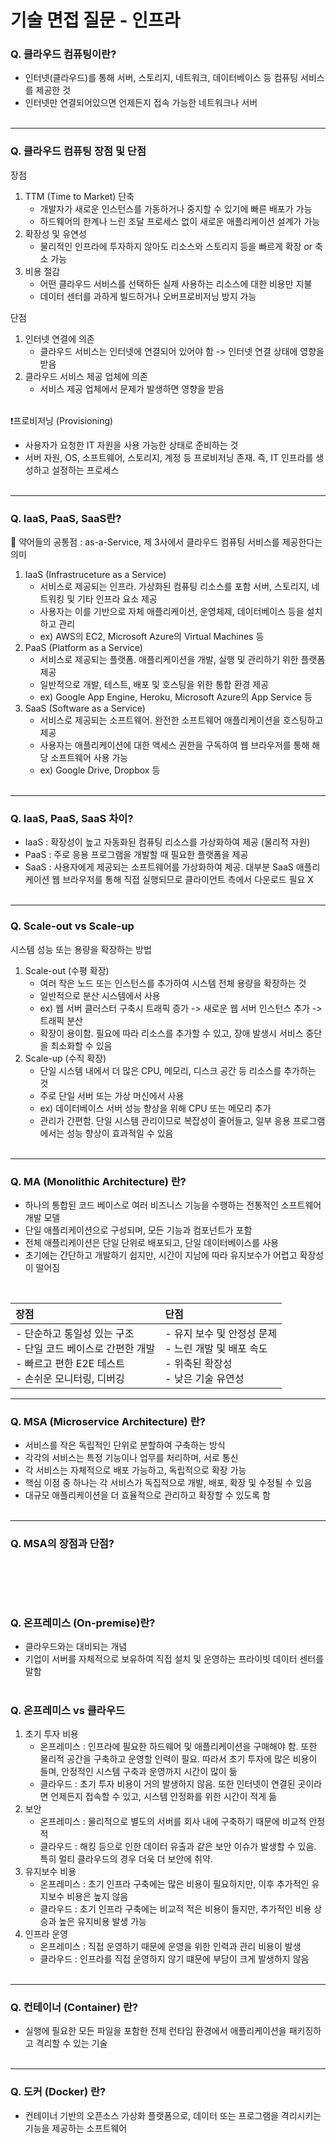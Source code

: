 # 기술 면접 질문 - 인프라

### Q. 클라우드 컴퓨팅이란?
- 인터넷(클라우드)를 통해 서버, 스토리지, 네트워크, 데이터베이스 등 컴퓨팅 서비스를 제공한 것
- 인터넷만 연결되어있으면 언제든지 접속 가능한 네트워크나 서버
<br><br>
---
### Q. 클라우드 컴퓨팅 장점 및 단점
장점
1. TTM (Time to Market) 단축
    - 개발자가 새로운 인스턴스를 가동하거나 중지할 수 있기에 빠른 배포가 가능
    - 하드웨어의 한계나 느린 조달 프로세스 없이 새로운 애플리케이션 설계가 가능
2. 확장성 및 유연성
    - 물리적인 인프라에 투자하지 않아도 리소스와 스토리지 등을 빠르게 확장 or 축소 가능
3. 비용 절감
    - 어떤 클라우드 서비스를 선택하든 실제 사용하는 리소스에 대한 비용만 지불
    - 데이터 센터를 과하게 빌드하거나 오버프로비저닝 방지 가능

단점
1. 인터넷 연결에 의존
    - 클라우드 서비스는 인터넷에 연결되어 있어야 함 -> 인터넷 연결 상태에 영향을 받음
2. 클라우드 서비스 제공 업체에 의존
    - 서비스 제공 업체에서 문제가 발생하면 영향을 받음
<br><br>

❗️프로비저닝 (Provisioning)
- 사용자가 요청한 IT 자원을 사용 가능한 상태로 준비하는 것
- 서버 자원, OS, 소프트웨어, 스토리지, 계정 등 프로비저닝 존재. 즉, IT 인프라를 생성하고 설정하는 프로세스
<br><br>
---

### Q. IaaS, PaaS, SaaS란?
🔎 약어들의 공통점 : as-a-Service, 제 3사에서 클라우드 컴퓨팅 서비스를 제공한다는 의미
1. IaaS (Infrastruceture as a Service)
    - 서비스로 제공되는 인프라. 가상화된 컴퓨팅 리소스를 포함 서버, 스토리지, 네트워킹 및 기타 인프라 요소 제공
    - 사용자는 이를 기반으로 자체 애플리케이션, 운영체제, 데이터베이스 등을 설치하고 관리
    - ex) AWS의 EC2, Microsoft Azure의 Virtual Machines 등 
2. PaaS (Platform as a Service)
    - 서비스로 제공되는 플랫폼. 애플리케이션을 개발, 실행 및 관리하기 위한 플랫폼 제공
    - 일반적으로 개발, 테스트, 배포 및 호스팅을 위한 통합 환경 제공
    - ex) Google App Engine, Heroku, Microsoft Azure의 App Service 등
3. SaaS (Software as a Service)
    - 서비스로 제공되는 소프트웨어. 완전한 소프트웨어 애플리케이션을 호스팅하고 제공
    - 사용자는 애플리케이션에 대한 액세스 권한을 구독하여 웹 브라우저를 통해 해당 소프트웨어 사용 가능
    - ex) Google Drive, Dropbox 등
<br><br>
---

### Q. IaaS, PaaS, SaaS 차이?
- IaaS : 확장성이 높고 자동화된 컴퓨팅 리소스를 가상화하여 제공 (물리적 자원)
- PaaS : 주로 응용 프로그램을 개발할 때 필요한 플랫폼을 제공
- SaaS : 사용자에게 제공되는 소프트웨어를 가상화하여 제공. 대부분 SaaS 애플리케이션 웹 브라우저를 통해 직접 실행되므로 클라이언트 측에서 다운로드 필요 X
<br><br>
---

### Q. Scale-out vs Scale-up
시스템 성능 또는 용량을 확장하는 방법
1. Scale-out (수평 확장)
    - 여러 작은 노드 또는 인스턴스를 추가하여 시스템 전체 용량을 확장하는 것
    - 일반적으로 분산 시스템에서 사용 
    - ex) 웹 서버 클러스터 구축시 트래픽 증가 -> 새로운 웹 서버 인스턴스 추가 -> 트래픽 분산
    - 확장이 용이함. 필요에 따라 리소스를 추가할 수 있고, 장애 발생시 서비스 중단을 최소화할 수 있음
2. Scale-up (수직 확장)
    - 단일 시스템 내에서 더 많은 CPU, 메모리, 디스크 공간 등 리소스를 추가하는 것
    - 주로 단일 서버 또는 가상 머신에서 사용 
    - ex) 데이터베이스 서버 성능 향상을 위해 CPU 또는 메모리 추가
    - 관리가 간편함. 단일 시스템 관리이므로 복잡성이 줄어들고, 일부 응용 프로그램에서는 성능 향상이 효과적일 수 있음 
<br><br>
---

### Q. MA (Monolithic Architecture) 란?
- 하나의 통합된 코드 베이스로 여러 비즈니스 기능을 수행하는 전통적인 소프트웨어 개발 모델
- 단일 애플리케이션으로 구성되며, 모든 기능과 컴포넌트가 포함
- 전체 애플리케이션은 단일 단위로 배포되고, 단일 데이터베이스를 사용
- 초기에는 간단하고 개발하기 쉽지만, 시간이 지남에 따라 유지보수가 어렵고 확장성이 떨어짐
<br>

|장점|단점|
|:---|:---|
|- 단순하고 통일성 있는 구조<br>- 단일 코드 베이스로 간편한 개발<br>- 빠르고 편한 E2E 테스트<br>- 손쉬운 모니터링, 디버깅|- 유지 보수 및 안정성 문제<br>- 느린 개발 및 배포 속도<br>- 위축된 확장성<br>- 낮은 기술 유연성|

---

### Q. MSA (Microservice Architecture) 란?
- 서비스를 작은 독립적인 단위로 분할하여 구축하는 방식
- 각각의 서비스는 특정 기능이나 업무를 처리하며, 서로 통신
- 각 서비스는 자체적으로 배포 가능하고, 독립적으로 확장 가능
- 핵심 이점 중 하나는 각 서비스가 독집적으로 개발, 배포, 확장 및 수정될 수 있음
- 대규모 애플리케이션을 더 효율적으로 관리하고 확장할 수 있도록 함
<br><br>
---

### Q. MSA의 장점과 단점?

<br><br>
---

### Q. 온프레미스 (On-premise)란?
- 클라우드와는 대비되는 개념
- 기업이 서버를 자체적으로 보유하여 직접 설치 및 운영하는 프라이빗 데이터 센터를 말함
<br><br>

### Q. 온프레미스 vs 클라우드

1. 초기 투자 비용
    - 온프레미스 : 인프라에 필요한 하드웨어 및 애플리케이션을 구매해야 함. 또한 물리적 공간을 구축하고 운영할 인력이 필요. 따라서 초기 투자에 많은 비용이 들며, 안정적인 시스템 구축과 운영까지 시간이 많이 듦
    - 클라우드 : 초기 투자 비용이 거의 발생하지 않음. 또한 인터넷이 연결된 곳이라면 언제든지 접속할 수 있고, 시스템 안정화를 위한 시간이 적게 듦
2. 보안
    - 온프레미스 : 물리적으로 별도의 서버를 회사 내에 구축하기 때문에 비교적 안정적
    - 클라우드 : 해킹 등으로 인한 데이터 유출과 같은 보안 이슈가 발생할 수 있음. 특히 멀티 클라우드의 경우 더욱 더 보안에 취약.
3. 유지보수 비용
    - 온프레미스 : 초기 인프라 구축에는 많은 비용이 필요하지만, 이후 추가적인 유지보수 비용은 높지 않음
    - 클라우드 : 초기 인프라 구축에는 비교적 적은 비용이 들지만, 추가적인 비용 상승과 높은 유지비용 발생 가능
4. 인프라 운영
    - 온프레미스 : 직접 운영하기 때문에 운영을 위한 인력과 관리 비용이 발생
    - 클라우드 : 인프라를 직접 운영하지 않기 떄문에 부담이 크게 발생하지 않음
<br><br>
---

### Q. 컨테이너 (Container) 란?
- 실행에 필요한 모든 파일을 포함한 전체 런타임 환경에서 애플리케이션을 패키징하고 격리할 수 있는 기술 
<br><br>
---

### Q. 도커 (Docker) 란?
- 컨테이너 기반의 오픈소스 가상화 플랫폼으로, 데이터 또는 프로그램을 격리시키는 기능을 제공하는 소프트웨어
